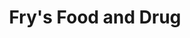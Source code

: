 ---
title: "Fry's Food and Drug"
url: /phoenix/frys-food-and-drug-west-baseline-road/
shop: supermarket
---